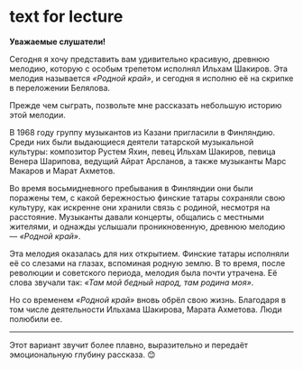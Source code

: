 # text for lecture
**Уважаемые слушатели!**  

Сегодня я хочу представить вам удивительно красивую, древнюю мелодию, которую с особым трепетом исполнял Ильхам Шакиров. Эта мелодия называется *«Родной край»*, и сегодня я исполню её на скрипке в переложении Белялова.  

Прежде чем сыграть, позвольте мне рассказать небольшую историю этой мелодии.  

В 1968 году группу музыкантов из Казани пригласили в Финляндию. Среди них были выдающиеся деятели татарской музыкальной культуры: композитор Рустем Яхин, певец Ильхам Шакиров, певица Венера Шарипова, ведущий Айрат Арсланов, а также музыканты Марс Макаров и Марат Ахметов.  

Во время восьмидневного пребывания в Финляндии они были поражены тем, с какой бережностью финские татары сохраняли свою культуру, как искренне они хранили связь с родиной, несмотря на расстояние. Музыканты давали концерты, общались с местными жителями, и однажды услышали проникновенную, древнюю мелодию — *«Родной край»*.  

Эта мелодия оказалась для них открытием. Финские татары исполняли её со слезами на глазах, вспоминая родную землю. В то время, после революции и советского периода, мелодия была почти утрачена. Её слова звучали так: *«Там мой бедный народ, там родина моя»*.  

Но со временем *«Родной край»* вновь обрёл свою жизнь. Благодаря в том числе деятельности Ильхама Шакирова, Марата Ахметова. Люди полюбили ее.

<!-- Сегодня эта поистине историческая мелодия прозвучит для вас. Пусть она отзовётся в сердце каждого, напоминая о корнях, истории и любви к родной земле.   -->

---

Этот вариант звучит более плавно, выразительно и передаёт эмоциональную глубину рассказа. 😊
